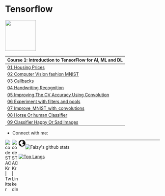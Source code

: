 # __Tensorflow__

<img src="https://pbs.twimg.com/profile_images/1103339571977248768/FtFnqC38_400x400.png" height='100' width='100'>

|__Course 1: Introduction to TensorFlow for AI, ML and DL__                                                                                                                     |
|-------------------------------------------------------------------------------------------------------------------------------------------------------------------------------|
| [01 Housing Prices ](https://github.com/mohd-faizy/TensorFlow_Developer_AI_ML_DL/blob/master/01_Housing_Prices.ipynb)                                                         |
| [02 Computer Vision fashion MNIST](https://github.com/mohd-faizy/TensorFlow_Developer_AI_ML_DL/blob/master/02_Computer__Vision_fashion_MNIST.ipynb)                           |
| [03 Callbacks](https://github.com/mohd-faizy/TensorFlow_Developer_AI_ML_DL/blob/master/03_callbacks.ipynb)                                                                    |
| [04 Handwriting Recognition](https://github.com/mohd-faizy/TensorFlow_Developer_AI_ML_DL/blob/master/04_Handwriting_Recognition.ipynb)                                        |
| [05 Improving The CV Accuracy Using Convolution](https://github.com/mohd-faizy/TensorFlow_Developer_AI_ML_DL/blob/master/05_Improving_The_CV_Accuracy_Using_Convolution.ipynb)|
| [06 Experiment with filters and pools](https://github.com/mohd-faizy/TensorFlow_Developer_AI_ML_DL/blob/master/06_Experiment_with_filters_and_pools.ipynb)                    |
| [07 Improve_MNIST_with_convolutions](https://github.com/mohd-faizy/TensorFlow_Developer_AI_ML_DL/blob/master/06_Experiment_with_filters_and_pools.ipynb)                      |
| [08 Horse Or human Classifier](https://github.com/mohd-faizy/TensorFlow_Developer_AI_ML_DL/blob/master/08_Horse_Or_human_Classifier.ipynb)                                    |
| [09 Classifier Happy Or Sad Images](https://github.com/mohd-faizy/TensorFlow_Developer_AI_ML_DL/blob/master/09_Classifier_Happy_Or_Sad_Images.ipynb)                          |

- Connect with me:


[<img align="left" alt="codeSTACKr | Twitter" width="22px" src="https://cdn.jsdelivr.net/npm/simple-icons@v3/icons/twitter.svg" />][twitter]
[<img align="left" alt="codeSTACKr | LinkedIn" width="22px" src="https://cdn.jsdelivr.net/npm/simple-icons@v3/icons/linkedin.svg" />][linkedin]
[<img align="left" alt="codeSTACKr.com" width="22px" src="https://raw.githubusercontent.com/iconic/open-iconic/master/svg/globe.svg" />][StackExchange AI]

[twitter]: https://twitter.com/F4izy
[linkedin]: https://www.linkedin.com/in/faizy-mohd-836573122/
[StackExchange AI]: https://ai.stackexchange.com/users/36737/cypher


---


![Faizy's github stats](https://github-readme-stats.vercel.app/api?username=mohd-faizy&show_icons=true)


[![Top Langs](https://github-readme-stats.vercel.app/api/top-langs/?username=mohd-faizy&layout=compact)](https://github.com/mohd-faizy/github-readme-stats)

